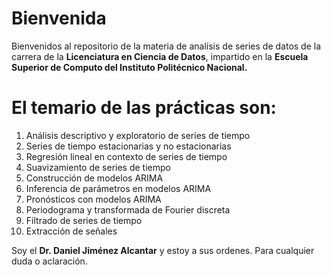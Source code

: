 Bienvenida
=============


Bienvenidos al repositorio de la materia de analísis de series de datos de la carrera de la **Licenciatura en Ciencia de Datos**, impartido en la **Escuela Superior de Computo del Instituto Politécnico Nacional.**

# El temario de las prácticas son:
                
1. Análisis descriptivo y exploratorio de series de tiempo
2. Series de tiempo estacionarias y no estacionarias
3. Regresión lineal en contexto de series de tiempo
4. Suavizamiento de series de tiempo
5. Construcción de modelos ARIMA
6. Inferencia de parámetros en modelos ARIMA
7. Pronósticos con modelos ARIMA
8. Periodograma y transformada de Fourier discreta
9. Filtrado de series de tiempo
10. Extracción de señales
    
Soy el **Dr. Daniel Jiménez Alcantar** y estoy a sus ordenes. Para cualquier duda o aclaración.
